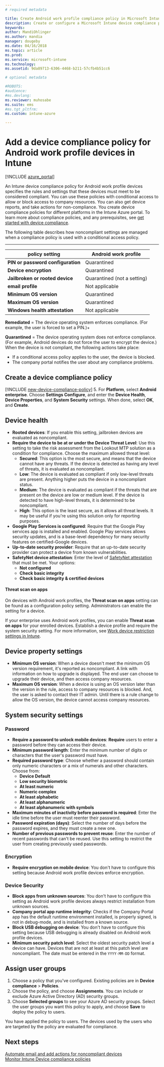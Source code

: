 ```yaml
---
# required metadata

title: Create Android work profile compliance policy in Microsoft Intune - Azure | Microsoft Docs
description: Create or configure a Microsoft Intune device compliance policy for Android work profile devices. Choose to allow jailbroken devices, set the acceptable threat level, check for Google Play, enter the minimum and maximum operating system version, choose your password requirements, and allow Side-loading applications.
keywords:
author: MandiOhlinger
ms.author: mandia
manager: dougeby
ms.date: 04/16/2018
ms.topic: article
ms.prod:
ms.service: microsoft-intune
ms.technology:
ms.assetid: 9da89713-6306-4468-b211-57cfb4b51cc6

# optional metadata

#ROBOTS:
#audience:
#ms.devlang:
ms.reviewer: muhosabe
ms.suite: ems
#ms.tgt_pltfrm:
ms.custom: intune-azure

---
```


# Add a device compliance policy for Android work profile devices in Intune

[!INCLUDE [azure_portal](./includes/azure_portal.md)]

An Intune device compliance policy for Android work profile devices specifies the rules and settings that these devices must meet to be considered compliant. You can use these policies with conditional access to allow or block access to company resources. You can also get device reports, and take actions for non-compliance. You create device compliance policies for different platforms in the Intune Azure portal. To learn more about compliance policies, and any prerequisites, see [get started with device compliance](device-compliance-get-started.md).

The following table describes how noncompliant settings are managed when a compliance policy is used with a conditional access policy.

--------------------------

|**policy setting**| **Android work profile** |
| --- | --- |
| **PIN or password configuration** |  Quarantined |
| **Device encryption** |  Quarantined |
| **Jailbroken or rooted device** | Quarantined (not a setting) |
| **email profile** | Not applicable |
| **Minimum OS version** | Quarantined |
| **Maximum OS version** | Quarantined |
| **Windows health attestation** |Not applicable |

**Remediated** = The device operating system enforces compliance. (For example, the user is forced to set a PIN.)+

**Quarantined** = The device operating system does not enforce compliance. (For example, Android devices do not force the user to encrypt the device.) When the device is not compliant, the following actions take place:

- If a conditional access policy applies to the user, the device is blocked.
- The company portal notifies the user about any compliance problems.

## Create a device compliance policy

[!INCLUDE [new-device-compliance-policy](./includes/new-device-compliance-policy.md)]
5. For **Platform**, select **Android enterprise**. Choose **Settings Configure**, and enter the **Device Health**, **Device Properties**, and **System Security** settings. When done, select **OK**, and **Create**.

<!--- 4. Choose **Actions for noncompliance** to say what actions should happen when a device is determined as noncompliant with this policy.
5. In the **Actions for noncompliance** pane, choose **Add** to create a new action.  The action parameters pane allows you to specify the action, email recipients that should receive the notification in addition to the user of the device, and the content of the notification that you want to send.
6. The message template option allows you to create several custom emails depending on when the action is set to take. For example, you can create a message for notifications that are sent for the first time and a different message for final warning before access is blocked. The custom messages that you create can be used for all your device compliance policy.
7. Specify the **Grace period** which determines when that action to take place.  For example, you may want to send a notification as soon as the device is evaluated as noncompliant, but allow some time before enforcing the conditional access policy to block access to company resources like SharePoint online.
8. Choose **Add** to finish creating the action.
9. You can create multiple actions and the sequence in which they should occur. Choose **Ok** when you are finished creating all the actions.--->

## Device health

- **Rooted devices**: If you enable this setting, jailbroken devices are evaluated as noncompliant.
- **Require the device to be at or under the Device Threat Level**: Use this setting to take the risk assessment from the Lookout MTP solution as a condition for compliance. Choose the maximum allowed threat level:
  - **Secured**: This option is the most secure, and means that the device cannot have any threats. If the device is detected as having any level of threats, it is evaluated as noncompliant.
  - **Low**: The device is evaluated as compliant if only low-level threats are present. Anything higher puts the device in a noncompliant status.
  - **Medium**: The device is evaluated as compliant if the threats that are present on the device are low or medium level. If the device is detected to have high-level threats, it is determined to be noncompliant.
  - **High**: This option is the least secure, as it allows all threat levels. It may be useful if you're using this solution only for reporting purposes.
- **Google Play Services is configured**: Require that the Google Play services app is installed and enabled. Google Play services allows security updates, and is a base-level dependency for many security features on certified-Google devices.
- **Up-to-date security provider**: Require that an up-to-date security provider can protect a device from known vulnerabilities.
- **SafetyNet device attestation**: Enter the level of [SafetyNet attestation](https://developer.android.com/training/safetynet/attestation.html) that must be met. Your options:
  - **Not configured**
  - **Check basic integrity**
  - **Check basic integrity & certified devices**

#### Threat scan on apps

On devices with Android work profiles, the **Threat scan on apps** setting can be found as a configuration policy setting. Administrators can enable the setting for a device.

If your enterprise uses Android work profiles, you can enable **Threat scan on apps** for your enrolled devices. Establish a device profile and require the system security setting. For more information, see [Work device restriction settings in Intune](device-restrictions-android-for-work.md).

## Device property settings

- **Minimum OS version**: When a device doesn't meet the minimum OS version requirement, it's reported as noncompliant. A link with information on how to upgrade is displayed. The end user can choose to upgrade their device, and then access company resources.
- **Maximum OS version**: When a device is using an OS version later than the version in the rule, access to company resources is blocked. And, the user is asked to contact their IT admin. Until there is a rule change to allow the OS version, the device cannot access company resources.

## System security settings

### Password

- **Require a password to unlock mobile devices**: **Require** users to enter a password before they can access their device.
- **Minimum password length**: Enter the minimum number of digits or characters that the user's password must have.
- **Required password type**: Choose whether a password should contain only numeric characters or a mix of numerals and other characters. Choose from:
  - **Device Default**
  - **Low security biometric**
  - **At least numeric**
  - **Numeric complex**
  - **At least alphabetic**
  - **At least alphanumeric**
  - **At least alphanumeric with symbols**
- **Maximum minutes of inactivity before password is required**: Enter the idle time before the user must reenter their password.
- **Password expiration (days)**: Select the number of days before the password expires, and they must create a new one.
- **Number of previous passwords to prevent reuse**: Enter the number of recent passwords that can't be reused. Use this setting to restrict the user from creating previously used passwords.

### Encryption

- **Require encryption on mobile device**: You don't have to configure this setting because Android work profile devices enforce encryption.

### Device Security

- **Block apps from unknown sources**: You don't have to configure this setting as Android work profile devices always restrict installation from unknown sources.
- **Company portal app runtime integrity**: Checks if the Company Portal app has the default runtime environment installed, is properly signed, is not in debug-mode, and is installed from a known source.
- **Block USB debugging on device**: You don't have to configure this setting because USB debugging is already disabled on Android work profile devices.
- **Minimum security patch level**: Select the oldest security patch level a device can have. Devices that are not at least at this patch level are noncompliant. The date must be entered in the `YYYY-MM-DD` format.

## Assign user groups

1. Choose a policy that you've configured. Existing policies are in **Device compliance** > **Policies**.
2. Choose the policy, and choose **Assignments**. You can include or exclude Azure Active Directory (AD) security groups.
3. Choose **Selected groups** to see your Azure AD security groups. Select the user groups you want this policy to apply, and choose **Save** to deploy the policy to users.

You have applied the policy to users. The devices used by the users who are targeted by the policy are evaluated for compliance.

## Next steps
[Automate email and add actions for noncompliant devices](actions-for-noncompliance.md)  
[Monitor Intune Device compliance policies](compliance-policy-monitor.md)
